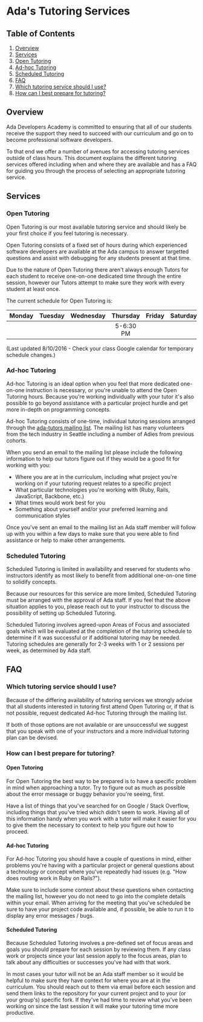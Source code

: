 # Ada's Tutoring Services

## Table of Contents
1. [Overview](#overview)
1. [Services](#services)
  1. [Open Tutoring](#open-tutoring)
  1. [Ad-hoc Tutoring](#ad-hoc-tutoring)
  1. [Scheduled Tutoring](#scheduled-tutoring)
1. [FAQ](#faq)
  1. [Which tutoring service should I use?](#which-tutoring-service-should-i-use)
  1. [How can I best prepare for tutoring?](#how-can-i-best-prepare-for-tutoring)

## Overview
Ada Developers Academy is committed to ensuring that all of our students receive the support they need to succeed with our curriculum and go on to become professional software developers.

To that end we offer a number of avenues for accessing tutoring services outside of class hours. This document explains the different tutoring services offered including when and where they are available and has a FAQ for guiding you through the process of selecting an appropriate tutoring service.

## Services
### Open Tutoring
Open Tutoring is our most available tutoring service and should likely be your first choice if you feel tutoring is necessary.

Open Tutoring consists of a fixed set of hours during which experienced software developers are available at the Ada campus to answer targetted questions and assist with debugging for any students present at that time.

Due to the nature of Open Tutoring there aren't always enough Tutors for each student to receive one-on-one dedicated time through the entire session, however our Tutors attempt to make sure they work with every student at least once.

The current schedule for Open Tutoring is:

| Monday | Tuesday | Wednesday | Thursday | Friday | Saturday | Sunday |
|:------:|:-------:|:---------:|:--------:|:------:|:--------:|:------:|
|        |         |           | 5-6:30 PM |       |          |        |

(Last updated 8/10/2016 - Check your class Google calendar for temporary schedule changes.)

### Ad-hoc Tutoring
Ad-hoc Tutoring is an ideal option when you feel that more dedicated one-on-one instruction is necessary, or you're unable to attend the Open Tutoring hours. Because you're working individually with your tutor it's also possible to go beyond assistance with a particular project hurdle and get more in-depth on programming concepts.

Ad-hoc Tutoring consists of one-time, individual tutoring sessions arranged through the [ada-tutors mailing list](mailto:ada-tutors@googlegroups.com). The mailing list has many volunteers from the tech industry in Seattle including a number of Adies from previous cohorts.

When you send an email to the mailing list please include the following information to help our tutors figure out if they would be a good fit for working with you:
- Where you are at in the curriculum, including what project you're working on if your tutoring request relates to a specific project
- What particular technologies you're working with (Ruby, Rails, JavaScript, Backbone, etc.)
- What times would work best for you
- Something about yourself and/or your preferred learning and communication styles

Once you've sent an email to the mailing list an Ada staff member will follow up with you within a few days to make sure that you were able to find assistance or help to make other arrangements.

### Scheduled Tutoring
Scheduled Tutoring is limited in availability and reserved for students who instructors identify as most likely to benefit from additional one-on-one time to solidify concepts.

Because our resources for this service are more limited, Scheduled Tutoring must be arranged with the approval of Ada staff. If you feel that the above situation applies to you, please reach out to your instructor to discuss the possibility of setting up Scheduled Tutoring.

Scheduled Tutoring involves agreed-upon Areas of Focus and associated goals which will be evaluated at the completion of the tutoring schedule to determine if it was successful or if additional tutoring may be needed. Tutoring schedules are generally for 2-3 weeks with 1 or 2 sessions per week, as determined by Ada staff.

## FAQ
### Which tutoring service should I use?
Because of the differing availability of tutoring services we strongly advise that all students interested in tutoring first attend Open Tutoring or, if that is not possible, request dedicated Ad-hoc Tutoring through the mailing list.

If both of those options are not available or are unsuccessful we suggest that you speak with one of your instructors and a more individual tutoring plan can be devised.

### How can I best prepare for tutoring?
#### Open Tutoring
For Open Tutoring the best way to be prepared is to have a specific problem in mind when approaching a tutor. Try to figure out as much as possible about the error message or buggy behavior you're seeing, first.

Have a list of things that you've searched for on Google / Stack Overflow, including things that you've tried which didn't seem to work. Having all of this information handy when you work with a tutor will make it easier for you to give them the necessary to context to help you figure out how to proceed.

#### Ad-hoc Tutoring
For Ad-hoc Tutoring you should have a couple of questions in mind, either problems you're having with a particular project or general questions about a technology or concept where you've repeatedly had issues (e.g. "How does routing work in Ruby on Rails?").

Make sure to include some context about these questions when contacting the mailing list, however you do not need to go into the complete details within your email. When arriving for the meeting that you've scheduled be sure to have your project code available and, if possible, be able to run it to display any error messages / bugs.

#### Scheduled Tutoring
Because Scheduled Tutoring involves a pre-defined set of focus areas and goals you should prepare for each session by reviewing them. If any class work or projects since your last session apply to the focus areas, plan to talk about any difficulties or successes you've had with that work.

In most cases your tutor will not be an Ada staff member so it would be helpful to make sure they have context for where you are at in the curriculum. You should reach out to them via email before each session and send them links to the repository for your current project and to your (or your group's) specific fork. If they've had time to review what you've been working on since the last session it will make your tutoring time more productive.
